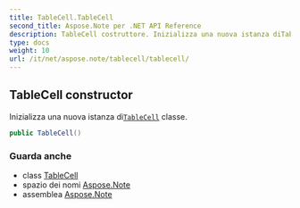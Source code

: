 ```yaml
---
title: TableCell.TableCell
second_title: Aspose.Note per .NET API Reference
description: TableCell costruttore. Inizializza una nuova istanza diTableCell classe.
type: docs
weight: 10
url: /it/net/aspose.note/tablecell/tablecell/
---
```

## TableCell constructor

Inizializza una nuova istanza di[`TableCell`](../) classe.

```csharp
public TableCell()
```

### Guarda anche

* class [TableCell](../)
* spazio dei nomi [Aspose.Note](../../tablecell/)
* assemblea [Aspose.Note](../../../)


